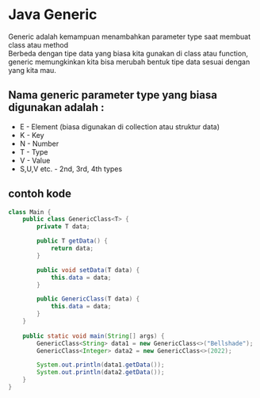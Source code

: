 # Java Generic

Generic adalah kemampuan menambahkan parameter type saat membuat class atau method  
Berbeda dengan tipe data yang biasa kita gunakan di class atau function, generic memungkinkan kita bisa merubah bentuk tipe data sesuai dengan yang kita mau.

## Nama generic parameter type yang biasa digunakan adalah :
- E - Element (biasa digunakan di collection atau struktur data)
- K - Key
- N - Number
- T - Type
- V - Value
- S,U,V etc. - 2nd, 3rd, 4th types


## contoh kode
```java
class Main {
    public class GenericClass<T> {
        private T data;

        public T getData() {
            return data;
        }

        public void setData(T data) {
            this.data = data;
        }

        public GenericClass(T data) {
            this.data = data;
        }
    }
    
    public static void main(String[] args) {
        GenericClass<String> data1 = new GenericClass<>("Bellshade");
        GenericClass<Integer> data2 = new GenericClass<>(2022);

        System.out.println(data1.getData());
        System.out.println(data2.getData());
    }
}
```